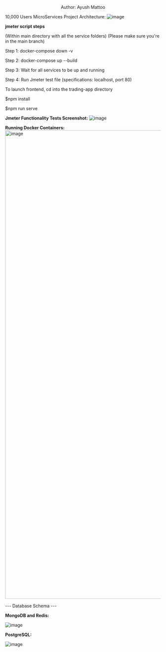 <p align="center">
  Author: Ayush Mattoo
</p>

10,000 Users MicroServices Project Architecture:
![image](https://github.com/user-attachments/assets/f5ccaf09-172b-45c9-acc6-717330040f63)


**jmeter script steps**

(Within main directory with all the service folders)
(Please make sure you're in the main branch)

Step 1: docker-compose down -v

Step 2: docker-compose up --build

Step 3: Wait for all services to be up and running

Step 4: Run Jmeter test file (specifications: localhost, port 80)

To launch frontend, cd into the trading-app directory

$npm install

$npm run serve

**Jmeter Functionality Tests Screenshot:**
![image](https://github.com/user-attachments/assets/c91e23f2-0b7d-4c42-93c5-c54c5bf3da11)


**Running Docker Containers:**
<img width="1512" alt="image" src="https://github.com/user-attachments/assets/b7982143-e7de-42b8-99a9-b535a6d2878a" />

--- Database Schema ---

**MongoDB and Redis:**

![image](https://github.com/user-attachments/assets/8d345f78-70de-4b47-ac87-a1182eb6c0e7)

**PostgreSQL:**

![image](https://github.com/user-attachments/assets/93e29812-0abc-4b92-8bdd-8474d33f2414)






